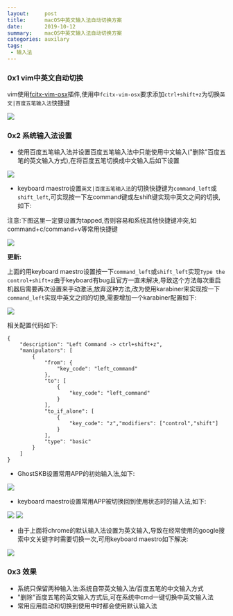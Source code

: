 ```yaml
---
layout:     post
title:      macOS中英文输入法自动切换方案
date:       2019-10-12
summary:    macOS中英文输入法自动切换方案
categories: auxilary
tags:
 - 输入法
---
```


### 0x1 vim中英文自动切换

vim使用[fcitx-vim-osx][1]插件,使用中`fcitx-vim-osx`要求添加`ctrl+shift+z`为切换`英文|百度五笔输入法`快捷键

<img src="https://raw.githubusercontent.com/3xp10it/pic/master/mRzx6z.png" data-action="zoom">

### 0x2 系统输入法设置

+ 使用百度五笔输入法并设置百度五笔输入法中只能使用中文输入("删除"百度五笔的英文输入方式),在将百度五笔切换成中文输入后如下设置

<img src="https://raw.githubusercontent.com/3xp10it/pic/master/NJF1tI.png" data-action="zoom">

+ keyboard maestro设置`英文|百度五笔输入法`的切换快捷键为`command_left`或`shift_left`,可实现按一下左command键或左shift键实现中英文之间的切换,如下:

注意:下图这里一定要设置为tapped,否则容易和系统其他快捷键冲突,如command+c/command+v等常用快捷键

<img src="https://raw.githubusercontent.com/3xp10it/pic/master/g9zQJi.png" data-action="zoom">

**更新:**

上面的用keyboard maestro设置按一下`command_left`或`shift_left`实现`Type the control+shift+z`由于keyboard有bug且官方一直未解决,导致这个方法每次重启机器后需要再次设置来手动激活,放弃这种方法,改为使用karabiner来实现按一下`command_left`实现中英文之间的切换,需要增加一个karabiner配置如下:

<img src="https://raw.githubusercontent.com/3xp10it/pic/master/uYX98P.png" data-action="zoom">

相关配置代码如下:

```
{
    "description": "Left Command -> ctrl+shift+z",
    "manipulators": [
        {
            "from": {
                "key_code": "left_command"
            },
            "to": [
                {
                    "key_code": "left_command"
                }
            ],
            "to_if_alone": [
                {
                    "key_code": "z","modifiers": ["control","shift"]
                }
            ],
            "type": "basic"
        }
    ]
}

```

+ GhostSKB设置常用APP的初始输入法,如下:

<img src="https://raw.githubusercontent.com/3xp10it/pic/master/APlu00.png" data-action="zoom">

+ keyboard maestro设置常用APP被切换回到使用状态时的输入法,如下:

<img src="https://raw.githubusercontent.com/3xp10it/pic/master/jLt7Y1.png" data-action="zoom">

<img src="https://raw.githubusercontent.com/3xp10it/pic/master/rGc5XT.png" data-action="zoom">

+ 由于上面将chrome的默认输入法设置为英文输入,导致在经常使用的google搜索中文关键字时需要切换一次,可用keyboard maestro如下解决:

<img src="https://raw.githubusercontent.com/3xp10it/pic/master/Rwfy3l.png" data-action="zoom">

### 0x3 效果

+ 系统只保留两种输入法:系统自带英文输入法/百度五笔的中文输入方式
+ "删除"百度五笔的英文输入方式后,可在系统中cmd一键切换中英文输入法
+ 常用应用启动和切换到使用中时都会使用默认输入法

[1]: https://github.com/CodeFalling/fcitx-vim-osx
